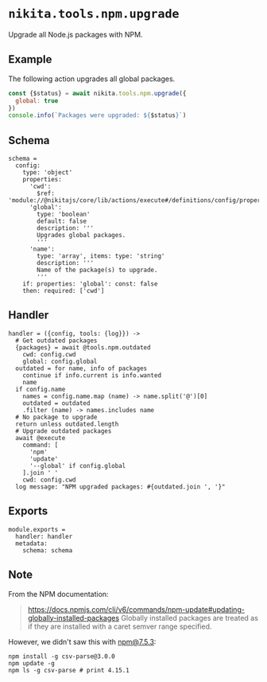 
# `nikita.tools.npm.upgrade`

Upgrade all Node.js packages with NPM.

## Example

The following action upgrades all global packages.

```js
const {$status} = await nikita.tools.npm.upgrade({
  global: true
})
console.info(`Packages were upgraded: ${$status}`)
```

## Schema

    schema =
      config:
        type: 'object'
        properties:
          'cwd':
            $ref: 'module://@nikitajs/core/lib/actions/execute#/definitions/config/properties/cwd'
          'global':
            type: 'boolean'
            default: false
            description: '''
            Upgrades global packages.
            '''
          'name':
            type: 'array', items: type: 'string'
            description: '''
            Name of the package(s) to upgrade.
            '''
        if: properties: 'global': const: false
        then: required: ['cwd']

## Handler

    handler = ({config, tools: {log}}) ->
      # Get outdated packages
      {packages} = await @tools.npm.outdated
        cwd: config.cwd
        global: config.global
      outdated = for name, info of packages
        continue if info.current is info.wanted
        name
      if config.name
        names = config.name.map (name) -> name.split('@')[0]
        outdated = outdated
        .filter (name) -> names.includes name
      # No package to upgrade
      return unless outdated.length
      # Upgrade outdated packages
      await @execute
        command: [
          'npm'
          'update'
          '--global' if config.global
        ].join ' '
        cwd: config.cwd
      log message: "NPM upgraded packages: #{outdated.join ', '}"

## Exports

    module.exports =
      handler: handler
      metadata:
        schema: schema

## Note

From the NPM documentation:

> https://docs.npmjs.com/cli/v6/commands/npm-update#updating-globally-installed-packages
Globally installed packages are treated as if they are installed
with a caret semver range specified.

However, we didn't saw this with npm@7.5.3:

```
npm install -g csv-parse@3.0.0
npm update -g
npm ls -g csv-parse # print 4.15.1
```
